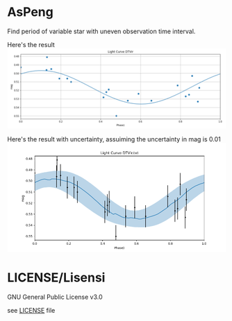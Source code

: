 # AsPeng
Find period of variable star with uneven observation time interval.

Here's the result
![image](LightCurve-No-Uncertaintiy.png)

Here's the result with uncertainty, assuiming the uncertainty in mag is 0.01
![image](LightCurveOfDTVir.png)

# LICENSE/Lisensi
GNU General Public License v3.0

see [LICENSE](LICENSE) file